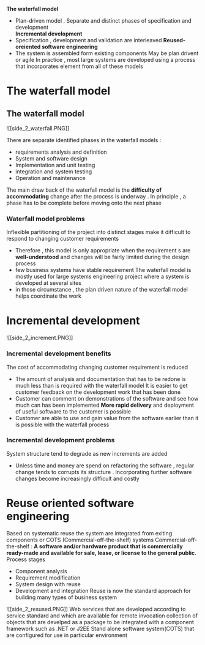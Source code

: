 **The waterfall model**
- Plan-driven model . Separate and distinct phases of specification and development  
**Incremental development**
- Specification , development and validation are interleaved 
**Reused-oreiented software engineering**
- The system is assembled form existing components May be plan drivent or agile 
In practice , most large systems are developed using a process that incorporates element from all of these models 
# The waterfall model 


## The waterfall model 
![[side_2_waterfall.PNG]]

There are separate identified phases in the waterfall models : 
- requirements analysis and definition 
- System and software design 
- Implementation and unit testing 
- integration and system testing 
- Operation and maintenance 

The main draw back of the waterfall model is the **difficulty of accommodating** change after the process is underway . In  principle  , a phase has to be complete before moving onto the  next phase 
### Waterfall model problems 
Inflexible partitioning of the project into distinct stages make it difficult to respond to changing customer requirements 
- Therefore , this model is only appropriate when the requirement s are **well-understood** and changes will be fairly limited during the design process 
- few business systems have stable requirement 
The waterfall model is mostly used for large systems engineering  project where a system is developed at several sites 
- in those circumstance , the plan driven nature of the waterfall model helps coordinate the work 

# Incremental development 



![[side_2_increment.PNG]]
### Incremental development benefits 
The cost of accommodating changing customer requirement is reduced 
- The amount of analysis and documentation that has to be redone is much less than is required with the waterfall model 
It is easier to get customer feedback on the development work that has been done 
- Customer can comment on demonstrations of the software and see how much can has been implemented 
**More rapid delivery** and deployment of useful software to the customer is possible 
- Customer are able to use and gain value from  the software earlier than it is possible with the waterfall process 

### Incremental development problems 
System structure tend to degrade as new increments are added 
- Unless time and money are spend on refactoring the software , regular change tends to corrupts its structure . Incorporating further software changes become increasingly difficult and costly 


# Reuse oriented software engineering 
Based on systematic reuse the system are integrated from exiting components or COTS (Commercial-off-the-shelf) systems 
Commercial-off-the-shelf : **A software and/or hardware product that is commercially ready-made and available for sale, lease, or license to the general public**.
Process stages  
- Component analysis 
- Requirement modification 
- System design with reuse 
- Development and integration 
Reuse is now the standard approach for building many types of business system 

![[side_2_resused.PNG]]
Web services that are developed according to service standard and which are available for remote invocation 
collection of objects that are develped as a package to be integrated with a component framework such as .NET or J2EE 
Stand alone software system(COTS) that are configured for use  in particular environment 

